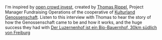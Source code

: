 I'm inspired by [open crowd invest](https://www.opencrowdinvest.org/de), created by [Thomas Rippel](http://www.swissbiofarmer.com/about-thomas-rippel), Project Manager Fundraising Operations of the cooperative of [Kulturland Genossenschaft](https://kulturland.de/). Listen to this interview with Thomas to hear the story of how the Genossenschaft came to be and how it works, and the huge success they had with [Der Luzernenhof ist ein Bio-Bauernhof, 30km südlich von Freiburg](https://www.luzernenhof.de/de)
